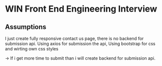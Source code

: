 # WIN Front End Engineering Interview

## Assumptions

I just create fully responsive contact us page, there is no backend for submission api.
Using axios for submission the api,
Using bootstrap for css and wirting own css styles

-> If i get more time to submit than i will create backend for submission api.
